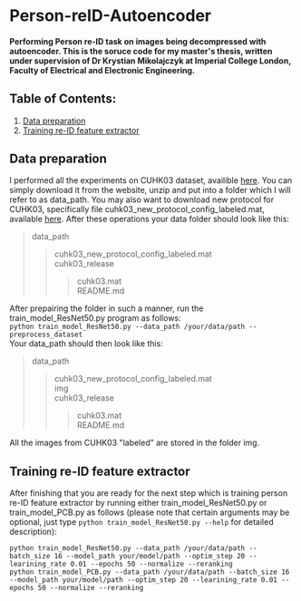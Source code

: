 # Person-reID-Autoencoder
#### Performing Person re-ID task on images being decompressed with autoencoder. This is the soruce code for my master's thesis, written under supervision of Dr Krystian Mikolajczyk at Imperial College London, Faculty of Electrical and Electronic Engineering.
## Table of Contents:
1. [Data preparation](https://github.com/galidor/Person-reID-Autoencoder#data-preparation)  
2. [Training re-ID feature extractor](https://github.com/galidor/Person-reID-Autoencoder#training-re-id-feature-extractor)  
## Data preparation
I performed all the experiments on CUHK03 dataset, availible [here](http://www.ee.cuhk.edu.hk/~xgwang/CUHK_identification.html). You can simply download it from the website, unzip and put into a folder which I will refer to as data_path. You may also want to download new protocol for CUHK03, specifically file cuhk03_new_protocol_config_labeled.mat, available [here](https://github.com/zhunzhong07/person-re-ranking/tree/master/evaluation/data/CUHK03). After these operations your data folder should look like this:  
> data_path
>> cuhk03_new_protocol_config_labeled.mat  
>> cuhk03_release  
>>> cuhk03.mat  
>>> README.md  

After prepairing the folder in such a manner, run the train_model_ResNet50.py program as follows:  
`python train_model_ResNet50.py --data_path /your/data/path --preprocess_dataset`  
Your data_path should then look like this:  
> data_path
>> cuhk03_new_protocol_config_labeled.mat  
>> img  
>> cuhk03_release  
>>> cuhk03.mat  
>>> README.md  

All the images from CUHK03 "labeled" are stored in the folder img.  
## Training re-ID feature extractor
After finishing that you are ready for the next step which is training person re-ID feature extractor by running either train_model_ResNet50.py or train_model_PCB.py as follows (please note that certain arguments may be optional, just type `python train_model_ResNet50.py --help` for detailed description):  
```
python train_model_ResNet50.py --data_path /your/data/path --batch_size 16 --model_path your/model/path --optim_step 20 --learining_rate 0.01 --epochs 50 --normalize --reranking  
python train_model_PCB.py --data_path /your/data/path --batch_size 16 --model_path your/model/path --optim_step 20 --learining_rate 0.01 --epochs 50 --normalize --reranking  
```
